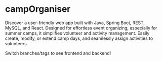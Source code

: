 # campOrganiser
 Discover a user-friendly web app built with Java, Spring Boot, REST, MySQL, and React. Designed for effortless event organizing, especially for summer camps, it simplifies volunteer and activity management. Easily create, modify, or extend camp days, and seamlessly assign activities to volunteers.


Switch branches/tags to see frontend and backend!

